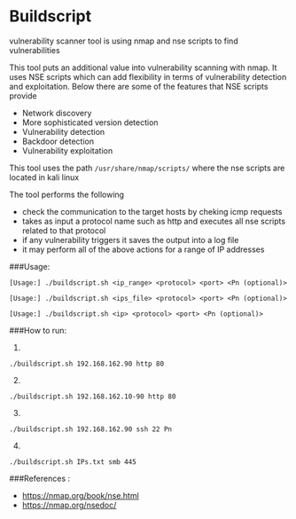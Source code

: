
# Buildscript

vulnerability scanner tool is using nmap and nse scripts to find vulnerabilities

This tool puts an additional value into vulnerability scanning with nmap. 
It uses NSE scripts which can add flexibility in terms of vulnerability detection and exploitation.
Below there are some of the features that NSE scripts provide  

- Network discovery
- More sophisticated version detection
- Vulnerability detection
- Backdoor detection
- Vulnerability exploitation

This tool uses the path ```/usr/share/nmap/scripts/``` where the nse scripts are located in kali linux 

The tool performs the following 

- check the communication to the target hosts by cheking icmp requests
- takes as input a protocol name such as http and executes all nse scripts related to that protocol
- if any vulnerability triggers it saves the output into a log file
- it may perform all of the above actions for a range of IP addresses
 

###Usage: 

```[Usage:] ./buildscript.sh <ip_range> <protocol> <port> <Pn (optional)>```


```[Usage:] ./buildscript.sh <ips_file> <protocol> <port> <Pn (optional)>```


```[Usage:] ./buildscript.sh <ip> <protocol> <port> <Pn (optional)>```

###How to run:

1)
```./buildscript.sh 192.168.162.90 http 80``` 

2)
```./buildscript.sh 192.168.162.10-90 http 80```

3)
```./buildscript.sh 192.168.162.90 ssh 22 Pn```

4)
```./buildscript.sh IPs.txt smb 445 ```

###References :
- https://nmap.org/book/nse.html
- https://nmap.org/nsedoc/



